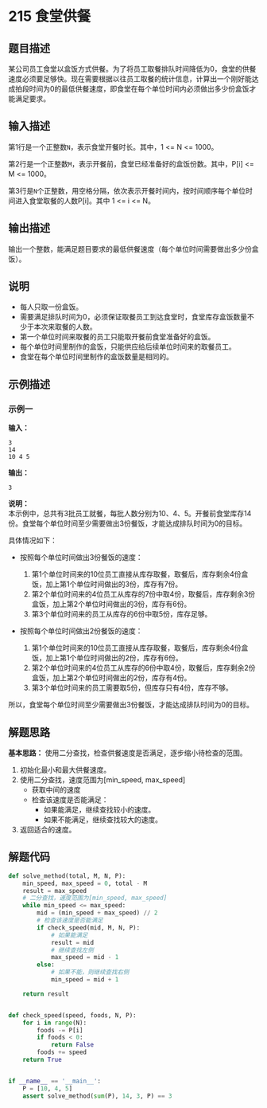 # 215 食堂供餐

## 题目描述

某公司员工食堂以盒饭方式供餐。为了将员工取餐排队时间降低为0，食堂的供餐速度必须要足够快。现在需要根据以往员工取餐的统计信息，计算出一个刚好能达成拍段时间为0的最低供餐速度，即食堂在每个单位时间内必须做出多少份盒饭才能满足要求。

## 输入描述

第1行是一个正整数`N`，表示食堂开餐时长。其中，1 <= N <= 1000。

第2行是一个正整数`M`，表示开餐前，食堂已经准备好的盒饭份数。其中，P[i] <= M <= 1000。

第3行是`N`个正整数，用空格分隔，依次表示开餐时间内，按时间顺序每个单位时间进入食堂取餐的人数P[i]。其中 1 <= i <= N。

## 输出描述

输出一个整数，能满足题目要求的最低供餐速度（每个单位时间需要做出多少份盒饭）。

## 说明

- 每人只取一份盒饭。
- 需要满足排队时间为0，必须保证取餐员工到达食堂时，食堂库存盒饭数量不少于本次来取餐的人数。
- 第一个单位时间来取餐的员工只能取开餐前食堂准备好的盒饭。
- 每个单位时间里制作的盒饭，只能供应给后续单位时间来的取餐员工。
- 食堂在每个单位时间里制作的盒饭数量是相同的。

## 示例描述

### 示例一

**输入：**
```text
3
14
10 4 5
```

**输出：**
```text
3
```

**说明：**  
本示例中，总共有3批员工就餐，每批人数分别为10、4、5。开餐前食堂库存14份。食堂每个单位时间至少需要做出3份餐饭，才能达成排队时间为0的目标。

具体情况如下：
- 按照每个单位时间做出3份餐饭的速度：
    1. 第1个单位时间来的10位员工直接从库存取餐，取餐后，库存剩余4份盒饭，加上第1个单位时间做出的3份，库存有7份。
    2. 第2个单位时间来的4位员工从库存的7份中取4份，取餐后，库存剩余3份盒饭，加上第2个单位时间做出的3份，库存有6份。
    3. 第3个单位时间来的员工从库存的6份中取5份，库存足够。

- 按照每个单位时间做出2份餐饭的速度：
    1. 第1个单位时间来的10位员工直接从库存取餐，取餐后，库存剩余4份盒饭，加上第1个单位时间做出的2份，库存有6份。
    2. 第2个单位时间来的4位员工从库存的6份中取4份，取餐后，库存剩余2份盒饭，加上第2个单位时间做出的2份，库存有4份。 
    3. 第3个单位时间来的员工需要取5份，但库存只有4份，库存不够。

所以，食堂每个单位时间至少需要做出3份餐饭，才能达成排队时间为0的目标。    

## 解题思路

**基本思路：** 使用二分查找，检查供餐速度是否满足，逐步缩小待检查的范围。
1. 初始化最小和最大供餐速度。
2. 使用二分查找，速度范围为[min_speed, max_speed]
   - 获取中间的速度
   - 检查该速度是否能满足：
      - 如果能满足，继续查找较小的速度。
      - 如果不能满足，继续查找较大的速度。
3. 返回适合的速度。

## 解题代码

```python
def solve_method(total, M, N, P):
    min_speed, max_speed = 0, total - M
    result = max_speed
    # 二分查找，速度范围为[min_speed, max_speed]
    while min_speed <= max_speed:
        mid = (min_speed + max_speed) // 2
        # 检查该速度是否能满足
        if check_speed(mid, M, N, P):
            # 如果能满足
            result = mid
            # 继续查找左侧
            max_speed = mid - 1
        else:
            # 如果不能，则继续查找右侧
            min_speed = mid + 1

    return result


def check_speed(speed, foods, N, P):
    for i in range(N):
        foods -= P[i]
        if foods < 0:
            return False
        foods += speed
    return True


if __name__ == '__main__':
    P = [10, 4, 5]
    assert solve_method(sum(P), 14, 3, P) == 3
```